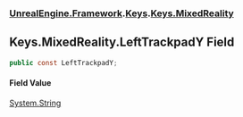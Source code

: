 ### [UnrealEngine.Framework](./UnrealEngine-Framework.md 'UnrealEngine.Framework').[Keys](./UnrealEngine-Framework-Keys.md 'UnrealEngine.Framework.Keys').[Keys.MixedReality](./UnrealEngine-Framework-Keys-MixedReality.md 'UnrealEngine.Framework.Keys.MixedReality')
## Keys.MixedReality.LeftTrackpadY Field
  
```csharp
public const LeftTrackpadY;
```
#### Field Value
[System.String](https://docs.microsoft.com/en-us/dotnet/api/System.String 'System.String')  
